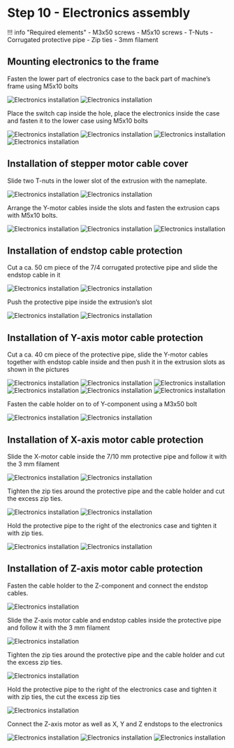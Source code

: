# Step 10 - Electronics assembly

!!! info "Required elements"
    - M3x50 screws
    - M5x10 screws
    - T-Nuts
    - Corrugated protective pipe
    - Zip ties
    - 3mm filament

## Mounting electronics to the frame
Fasten the lower part of electronics case to the back part of machine’s frame using M5x10 bolts

![Electronics installation](/MkDocsTest/resources/step10.1.webp)
![Electronics installation](/MkDocsTest/resources/step10.2.webp)

Place the switch cap inside the hole, place the electronics inside the case and fasten it to the lower case using M5x10 bolts

![Electronics installation](/MkDocsTest/resources/step10.3.webp)
![Electronics installation](/MkDocsTest/resources/step10.4.webp)
![Electronics installation](/MkDocsTest/resources/step10.5.webp)
![Electronics installation](/MkDocsTest/resources/step10.6.webp)

## Installation of stepper motor cable cover
Slide two T-nuts in the lower slot of the extrusion with the nameplate. 

![Electronics installation](/MkDocsTest/resources/step10.7.webp)
![Electronics installation](/MkDocsTest/resources/step10.8.webp)

Arrange the Y-motor cables inside the slots and fasten the extrusion caps with M5x10 bolts.

![Electronics installation](/MkDocsTest/resources/step10.9.webp)
![Electronics installation](/MkDocsTest/resources/step10.10.webp)
![Electronics installation](/MkDocsTest/resources/step10.11.webp)

## Installation of endstop cable protection
Cut a ca. 50 cm piece of the 7/4 corrugated protective pipe and slide the endstop cable in it

![Electronics installation](/MkDocsTest/resources/step10.12.webp)
![Electronics installation](/MkDocsTest/resources/step10.13.webp)

Push the protective pipe inside the extrusion’s slot

![Electronics installation](/MkDocsTest/resources/step10.14.webp)
![Electronics installation](/MkDocsTest/resources/step10.15.webp)

## Installation of Y-axis motor cable protection
Cut a ca. 40 cm piece of the protective pipe, slide the Y-motor cables together with endstop cable inside and then push it in the extrusion slots as shown in the pictures

![Electronics installation](/MkDocsTest/resources/step10.16.webp)
![Electronics installation](/MkDocsTest/resources/step10.17.webp)
![Electronics installation](/MkDocsTest/resources/step10.18.webp)
![Electronics installation](/MkDocsTest/resources/step10.19.webp)
![Electronics installation](/MkDocsTest/resources/step10.20.webp)
![Electronics installation](/MkDocsTest/resources/step10.21.webp)

Fasten the cable holder on to of Y-component using a M3x50 bolt

![Electronics installation](/MkDocsTest/resources/step10.22.webp)
![Electronics installation](/MkDocsTest/resources/step10.23.webp)

## Installation of X-axis motor cable protection
Slide the X-motor cable inside the 7/10 mm protective pipe and follow it with the 3 mm filament

![Electronics installation](/MkDocsTest/resources/step10.24.webp)
![Electronics installation](/MkDocsTest/resources/step10.25.webp)

Tighten the zip ties around the protective pipe and the cable holder and cut the excess zip ties.

![Electronics installation](/MkDocsTest/resources/step10.26.webp)
![Electronics installation](/MkDocsTest/resources/step10.27.webp)

Hold the protective pipe to the right of the electronics case and tighten it with zip ties.

![Electronics installation](/MkDocsTest/resources/step10.28.webp)
![Electronics installation](/MkDocsTest/resources/step10.29.webp)

## Installation of Z-axis motor cable protection
Fasten the cable holder to the Z-component and connect the endstop cables.

![Electronics installation](/MkDocsTest/resources/step10.30.webp)

Slide the Z-axis motor cable and endstop cables inside the protective pipe and follow it with the 3 mm filament

![Electronics installation](/MkDocsTest/resources/step10.31.webp)

Tighten the zip ties around the protective pipe and the cable holder and cut the excess zip ties.

![Electronics installation](/MkDocsTest/resources/step10.32.webp)

Hold the protective pipe to the right of the electronics case and tighten it with zip ties, the cut the excess zip ties

![Electronics installation](/MkDocsTest/resources/step10.33.webp)

Connect the Z-axis motor as well as X, Y and Z endstops to the electronics

![Electronics installation](/MkDocsTest/resources/step10.34.webp)
![Electronics installation](/MkDocsTest/resources/step10.35.webp)
![Electronics installation](/MkDocsTest/resources/step10.36.webp)